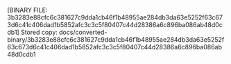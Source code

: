 [BINARY FILE: 3b3283e88cfc6c381627c9dda1cb46f1b48955ae284db3da63e5252f63c673d6c41c406dad1b5852afc3c3c5f80407c44d28386a6c896ba086ab48d0cdb1]
Stored copy: docs/converted-binary/3b3283e88cfc6c381627c9dda1cb46f1b48955ae284db3da63e5252f63c673d6c41c406dad1b5852afc3c3c5f80407c44d28386a6c896ba086ab48d0cdb1
